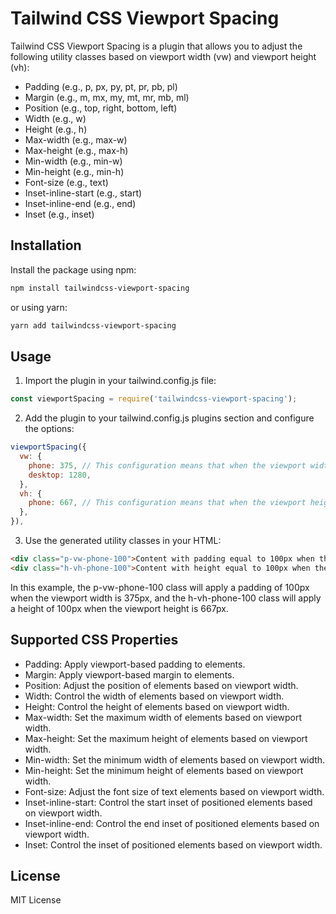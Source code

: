 # Tailwind CSS Viewport Spacing

Tailwind CSS Viewport Spacing is a plugin that allows you to adjust the following utility classes based on viewport width (vw) and viewport height (vh):


- Padding (e.g., p, px, py, pt, pr, pb, pl)
- Margin (e.g., m, mx, my, mt, mr, mb, ml)
- Position (e.g., top, right, bottom, left)
- Width (e.g., w)
- Height (e.g., h)
- Max-width (e.g., max-w)
- Max-height (e.g., max-h)
- Min-width (e.g., min-w)
- Min-height (e.g., min-h)
- Font-size (e.g., text)
- Inset-inline-start (e.g., start)
- Inset-inline-end (e.g., end)
- Inset (e.g., inset)

## Installation

Install the package using npm:

```bash
npm install tailwindcss-viewport-spacing
```
or using yarn:

```bash
yarn add tailwindcss-viewport-spacing
```

## Usage
1. Import the plugin in your tailwind.config.js file:

```javascript
const viewportSpacing = require('tailwindcss-viewport-spacing');
```

2. Add the plugin to your tailwind.config.js plugins section and configure the options:
 
```javascript
viewportSpacing({
  vw: {
    phone: 375, // This configuration means that when the viewport width is 375px, the multiplier will be 100%
    desktop: 1280,
  },
  vh: {
    phone: 667, // This configuration means that when the viewport height is 667px, the multiplier will be 100%
  },
}),
```

3. Use the generated utility classes in your HTML:
```html
<div class="p-vw-phone-100">Content with padding equal to 100px when the viewport width is 375px</div>
<div class="h-vh-phone-100">Content with height equal to 100px when the viewport height is 667px</div>
```
In this example, the p-vw-phone-100 class will apply a padding of 100px when the viewport width is 375px, and the h-vh-phone-100 class will apply a height of 100px when the viewport height is 667px.

## Supported CSS Properties
- Padding: Apply viewport-based padding to elements.
- Margin: Apply viewport-based margin to elements.
- Position: Adjust the position of elements based on viewport width.
- Width: Control the width of elements based on viewport width.
- Height: Control the height of elements based on viewport width.
- Max-width: Set the maximum width of elements based on viewport width.
- Max-height: Set the maximum height of elements based on viewport width.
- Min-width: Set the minimum width of elements based on viewport width.
- Min-height: Set the minimum height of elements based on viewport width.
- Font-size: Adjust the font size of text elements based on viewport width.
- Inset-inline-start: Control the start inset of positioned elements based on viewport width.
- Inset-inline-end: Control the end inset of positioned elements based on viewport width.
- Inset: Control the inset of positioned elements based on viewport width.

## License
MIT License

